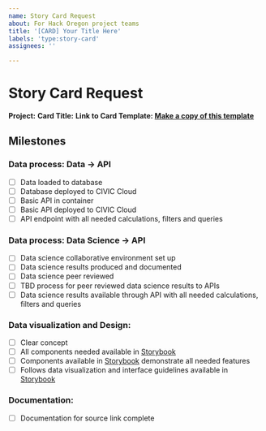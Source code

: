 ```yaml
---
name: Story Card Request
about: For Hack Oregon project teams
title: '[CARD] Your Title Here'
labels: 'type:story-card'
assignees: ''

---
```


# Story Card Request

**Project:**
**Card Title:**
**Link to Card Template: [Make a copy of this template](https://docs.google.com/document/d/1aNBU5m5vc7coXbHzItJB9sUMAGufMVYEJZqXUkY40Gc/edit#)**

## Milestones

<!-- Remove if using data science results --> 
### Data process: Data -> API 
- [ ] Data loaded to database
- [ ] Database deployed to CIVIC Cloud
- [ ] Basic API in container
- [ ] Basic API deployed to CIVIC Cloud
- [ ] API endpoint with all needed calculations, filters and queries

<!-- Remove if not using data science results --> 
### Data process: Data Science -> API
- [ ] Data science collaborative environment set up
- [ ] Data science results produced and documented
- [ ] Data science peer reviewed
- [ ] TBD process for peer reviewed data science results to APIs
- [ ] Data science results available through API with all needed calculations, filters and queries

### Data visualization and Design:
- [ ] Clear concept
- [ ] All components needed available in [Storybook](https://hackoregon.github.io/civic/)
- [ ] Components available in [Storybook](https://hackoregon.github.io/civic/) demonstrate all needed features
- [ ] Follows data visualization and interface guidelines available in [Storybook](https://hackoregon.github.io/civic/)

### Documentation:
- [ ] Documentation for source link complete
